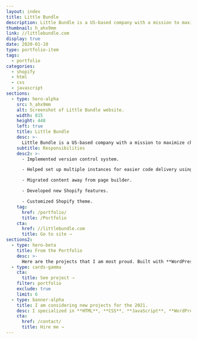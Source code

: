```yaml
---
layout: index
title: Little Bundle
description: Little Bundle is a US-based company with a mission to maximize children's' health by making high-quality formula easily accessible, from the moment you’re ready to transition from or supplement breastfeeding.
thumbnail: h_ahx9mm
link: //littlebundle.com
display: true
date: 2020-01-10
type: portfolio-item
tags:
  - portfolio
categories:
  - shopify
  - html
  - css
  - javascript
sections:
  - type: hero-alpha
    src: h_ahx9mm
    alt: Screenshot of Little Bundle website.
    width: 815
    height: 448
    left: true
    title: Little Bundle
    desc: >-
      Little Bundle is a US-based company with a mission to maximize children's' health by making high-quality formula easily accessible, from the moment you’re ready to transition from or supplement breastfeeding. The site runs on Shopify.
    subtitle: Responsibilities
    desc2: >-
      - Implemented version control system.

      - Helped set up multiple instances for easier code delivery using Theme Kit.

      - Migrated content away from page builder.

      - Developed new Shopify features.

      - Customized Shopify theme.
    tag:
      href: /portfolio/
      title: /Portfolio
    cta:
      href: //littlebundle.com
      title: Go to site ⇢
sections2:
  - type: hero-beta
    title: From the Portfolio
    desc: >-
      Here are the projects that I am most proud. Built with **WordPress**, **Shopify**, **Jekyll**, and **Hugo**, among others.
  - type: cards-gamma
    cta:
      title: See project ⇢
    filter: portfolio
    exclude: true
    limit: 6
  - type: banner-alpha
    title: I am considering new projects for the 2021.
    desc: I specialized in **HTML**, **CSS**, **JavaScript**, **WordPress**, **Shopify**, and **JAMstack** technologies.
    cta:
      href: /contact/
      title: Hire me ⇢
---
```

